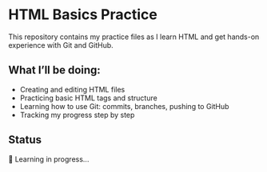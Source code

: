 # HTML Basics Practice

This repository contains my practice files as I learn HTML and get hands-on experience with Git and GitHub.

## What I’ll be doing:
- Creating and editing HTML files
- Practicing basic HTML tags and structure
- Learning how to use Git: commits, branches, pushing to GitHub
- Tracking my progress step by step

## Status
🚧 Learning in progress...
